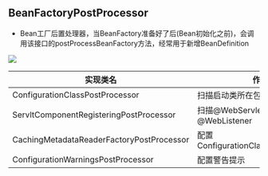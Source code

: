 ## BeanFactoryPostProcessor

- Bean工厂后置处理器，当BeanFactory准备好了后(Bean初始化之前)，会调用该接口的postProcessBeanFactory方法，经常用于新增BeanDefinition

![](D:\repositories\interview-materials\docs\images\图片6.png)

| **实现类名**                              | **作用**                                  |
| ----------------------------------------- | ----------------------------------------- |
| ConfigurationClassPostProcessor           | 扫描启动类所在包下的注解                  |
| ServltComponentRegisteringPostProcessor   | 扫描@WebServlet、@WebFilter、@WebListener |
| CachingMetadataReaderFactoryPostProcessor | 配置ConfigurationClassPostProcessor       |
| ConfigurationWarningsPostProcessor        | 配置警告提示                              |